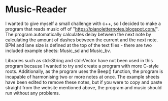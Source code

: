 # Music-Reader
 
I wanted to give myself a small challenge with c++, so I decided to make a program that reads music off of "https://pianoletternotes.blogspot.com/". The program automatically calculates delay between the next note by calculating the amount of dashes between the current and the next note. BPM and lane size is defined at the top of the text files - there are two included example sheets: Music_sd and Music_bv.

Libraries such as std::String and std::Vector have not been used in this program because I wanted to try and create a program with more C-style roots. Additionally, as the program uses the Beep() function, the program is incapable of harmonising two or more notes at once. The example sheets have been edited to remove these notes, but if you were to copy and paste straight from the website mentioned above, the program and music should run without any problems.
